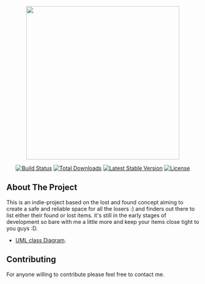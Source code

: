 <p align="center"><img src="https://res.cloudinary.com/dtfbvvkyp/image/upload/v1566331377/laravel-logolockup-cmyk-red.svg" width="400"></p>

<p align="center">
<a href="https://travis-ci.org/laravel/framework"><img src="https://travis-ci.org/laravel/framework.svg" alt="Build Status"></a>
<a href="https://packagist.org/packages/laravel/framework"><img src="https://poser.pugx.org/laravel/framework/d/total.svg" alt="Total Downloads"></a>
<a href="https://packagist.org/packages/laravel/framework"><img src="https://poser.pugx.org/laravel/framework/v/stable.svg" alt="Latest Stable Version"></a>
<a href="https://packagist.org/packages/laravel/framework"><img src="https://poser.pugx.org/laravel/framework/license.svg" alt="License"></a>
</p>

## About The Project

This is an indie-project based on the lost and found concept aiming to create a safe and reliable space for all the losers :) and finders out there to list either their found or lost items. it's still in the early stages of development so bare with me a little more and keep your items close tight to you guys :D.

- [UML class Diagram](https://app.lucidchart.com/invitations/accept/5b82ab7f-8ed7-4e5d-812a-71674e3bf3c5).

## Contributing

For anyone willing to contribute please feel free to contact me.


